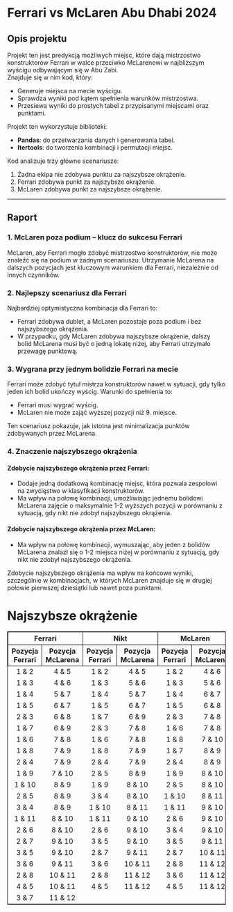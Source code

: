 # Ferrari vs McLaren Abu Dhabi 2024

## Opis projektu

Projekt ten jest predykcją możliwych miejsc, które dają mistrzostwo konstruktorów Ferrari w walce przeciwko McLarenowi w najbliższym wyścigu odbywającym się w Abu Zabi.  
Znajduje się w nim kod, który:
- Generuje miejsca na mecie wyścigu.
- Sprawdza wyniki pod kątem spełnienia warunków mistrzostwa.
- Przesiewa wyniki do prostych tabel z przypisanymi miejscami oraz punktami.

Projekt ten wykorzystuje biblioteki:
- **Pandas**: do przetwarzania danych i generowania tabel.
- **Itertools**: do tworzenia kombinacji i permutacji miejsc.

Kod analizuje trzy główne scenariusze:
1. Żadna ekipa nie zdobywa punktu za najszybsze okrążenie.
2. Ferrari zdobywa punkt za najszybsze okrążenie.
3. McLaren zdobywa punkt za najszybsze okrążenie.

---

## Raport

### 1. McLaren poza podium – klucz do sukcesu Ferrari
McLaren, aby Ferrari mogło zdobyć mistrzostwo konstruktorów, nie może znaleźć się na podium w żadnym scenariuszu. Utrzymanie McLarena na dalszych pozycjach jest kluczowym warunkiem dla Ferrari, niezależnie od innych czynników.


### 2. Najlepszy scenariusz dla Ferrari
Najbardziej optymistyczna kombinacja dla Ferrari to:
- Ferrari zdobywa dublet, a McLaren pozostaje poza podium i bez najszybszego okrążenia.
- W przypadku, gdy McLaren zdobywa najszybsze okrążenie, dalszy bolid McLarena musi być o jedną lokatę niżej, aby Ferrari utrzymało przewagę punktową.


### 3. Wygrana przy jednym bolidzie Ferrari na mecie
Ferrari może zdobyć tytuł mistrza konstruktorów nawet w sytuacji, gdy tylko jeden ich bolid ukończy wyścig. Warunki do spełnienia to:
- Ferrari musi wygrać wyścig.
- McLaren nie może zająć wyższej pozycji niż 9. miejsce.

Ten scenariusz pokazuje, jak istotna jest minimalizacja punktów zdobywanych przez McLarena.


### 4. Znaczenie najszybszego okrążenia

#### Zdobycie najszybszego okrążenia przez Ferrari:
- Dodaje jedną dodatkową kombinację miejsc, która pozwala zespołowi na zwycięstwo w klasyfikacji konstruktorów.
- Ma wpływ na połowę kombinacji, umożliwiając jednemu bolidowi McLarena zajęcie o maksymalnie 1-2 wyższych pozycji w porównaniu z sytuacją, gdy nikt nie zdobył najszybszego okrążenia.

#### Zdobycie najszybszego okrążenia przez McLaren:
- Ma wpływ na połowę kombinacji, wymuszając, aby jeden z bolidów McLarena znalazł się o 1-2 miejsca niżej w porównaniu z sytuacją, gdy nikt nie zdobył najszybszego okrążenia.


Zdobycie najszybszego okrążenia ma wpływ na końcowe wyniki, szczególnie w kombinacjach, w których McLaren znajduje się w drugiej połowie pierwszej dziesiątki lub nawet poza punktami.

# Najszybsze okrążenie
<table style="width:100%; border-collapse:collapse; text-align:center; border: 1px solid black;">
    <thead>
        <tr>
            <th colspan="2" style="border: 1px solid black;">Ferrari</th>
            <th colspan="2" style="border: 1px solid black;">Nikt</th>
            <th colspan="2" style="border: 1px solid black;">McLaren</th>
        </tr>
        <tr>
            <th style="border: 1px solid black;">Pozycja Ferrari</th>
            <th style="border: 1px solid black;">Pozycja McLarena</th>
            <th style="border: 1px solid black;">Pozycja Ferrari</th>
            <th style="border: 1px solid black;">Pozycja McLarena</th>
            <th style="border: 1px solid black;">Pozycja Ferrari</th>
            <th style="border: 1px solid black;">Pozycja McLarena</th>
        </tr>
    </thead>
    <tbody>
        <tr><td>1 & 2</td><td>4 & 5</td><td>1 & 2</td><td>4 & 5</td><td>1 & 2</td><td>4 & 6</td></tr>
        <tr><td>1 & 3</td><td>4 & 6</td><td>1 & 3</td><td>5 & 6</td><td>1 & 3</td><td>5 & 6</td></tr>
        <tr><td>1 & 4</td><td>5 & 7</td><td>1 & 4</td><td>5 & 7</td><td>1 & 4</td><td>6 & 7</td></tr>
        <tr><td>1 & 5</td><td>6 & 7</td><td>1 & 5</td><td>6 & 7</td><td>1 & 5</td><td>6 & 8</td></tr>
        <tr><td>2 & 3</td><td>6 & 8</td><td>1 & 7</td><td>6 & 9</td><td>2 & 3</td><td>7 & 8</td></tr>
        <tr><td>1 & 7</td><td>6 & 9</td><td>2 & 3</td><td>7 & 8</td><td>1 & 6</td><td>7 & 8</td></tr>
        <tr><td>1 & 6</td><td>7 & 8</td><td>1 & 6</td><td>7 & 8</td><td>1 & 8</td><td>7 & 10</td></tr>
        <tr><td>1 & 8</td><td>7 & 9</td><td>1 & 8</td><td>7 & 9</td><td>1 & 7</td><td>8 & 9</td></tr>
        <tr><td>2 & 4</td><td>7 & 9</td><td>2 & 4</td><td>7 & 9</td><td>2 & 4</td><td>8 & 9</td></tr>
        <tr><td>1 & 9</td><td>7 & 10</td><td>2 & 5</td><td>8 & 9</td><td>1 & 9</td><td>8 & 10</td></tr>
        <tr><td>1 & 10</td><td>8 & 9</td><td>1 & 9</td><td>8 & 10</td><td>2 & 5</td><td>8 & 10</td></tr>
        <tr><td>2 & 5</td><td>8 & 9</td><td>3 & 4</td><td>8 & 10</td><td>1 & 10</td><td>8 & 11</td></tr>
        <tr><td>3 & 4</td><td>8 & 9</td><td>1 & 10</td><td>8 & 11</td><td>1 & 11</td><td>9 & 10</td></tr>
        <tr><td>1 & 11</td><td>8 & 10</td><td>1 & 11</td><td>9 & 10</td><td>2 & 6</td><td>9 & 10</td></tr>
        <tr><td>2 & 6</td><td>8 & 10</td><td>2 & 6</td><td>9 & 10</td><td>3 & 4</td><td>9 & 10</td></tr>
        <tr><td>2 & 7</td><td>9 & 10</td><td>3 & 5</td><td>9 & 10</td><td>3 & 5</td><td>9 & 11</td></tr>
        <tr><td>3 & 5</td><td>9 & 10</td><td>2 & 7</td><td>9 & 11</td><td>2 & 7</td><td>10 & 11</td></tr>
        <tr><td>3 & 6</td><td>9 & 11</td><td>3 & 6</td><td>10 & 11</td><td>2 & 8</td><td>11 & 12</td></tr>
        <tr><td>2 & 8</td><td>10 & 11</td><td>2 & 8</td><td>11 & 12</td><td>3 & 6</td><td>11 & 12</td></tr>
        <tr><td>4 & 5</td><td>10 & 11</td><td>4 & 5</td><td>11 & 12</td><td>4 & 5</td><td>11 & 12</td></tr>
        <tr><td>3 & 7</td><td>11 & 12</td><td></td><td></td><td></td><td></td></tr>
    </tbody>
</table>



